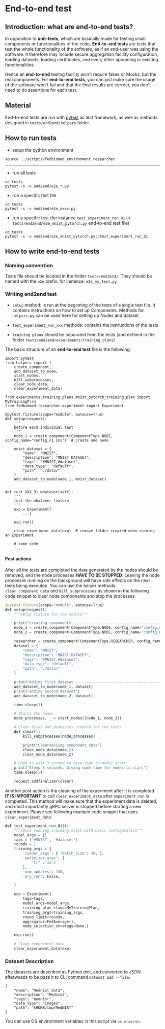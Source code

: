 # End-to-end test

## Introduction: what are end-to-end tests?

In opposition to **unit-tests**, which are basically made for testing  small components or functionalities of the code, **End-to-end tests** are tests that test the whole functionality of the software, as if an end-user was using the software. It therefore may include secure aggregation facility configuration, loading datasets, loading certificates, and every other upcoming or existing functionalities.

Hence an **end-to-end** testing facility won't require fakes or Mocks, but the real components. For **end-to-end tests**, you can just make sure the usage of the software won't fail and that the final results are correct, you don't need to do assertions for each test.

## Material

End-to-end tests are run with [pytest](https://docs.pytest.org/) as test framework, as well as methods designed in `tests/end2end/helpers` folder.

## How to run tests

* setup the python environment

```
source ../scripts/fedbiomed_environment researcher
```
***
* run all tests

```
cd tests
pytest -s -v end2end/e2e_*.py
```

* run a specific test file

```
cd tests
pytest -s -v end2end/e2e_xxxx.py
```

* run a specific test
(for instance `test_experiment_run_01` in `tests/end2end/e2e_mnist_pytorch.py` end-to-end test file)

```
cd tests
pytest -s -v end2end/e2e_mnist_pytorch.py::test_experiment_run_01
```
## How to write end-to-end tests

### Naming convention

Tests file should be located in the folder `tests/end2end/`. They should be named with the `e2e` prefix:
 for instance: `e2e_my_test.py`


### Writing end2end test

* `setup` method: is run at the beginning of the tests of a single test file. It contains instructions on how to set up Components. Methods for `helpers.py` can be used here for setting up Nodes and dataset.

* `test_experiment_run_xxx` methods: contains the instructions of the tests

* `training plans` should be separated from the tests (and defined in the folder `tests/end2end/experiments/training_plans`)

The basic structure of an **end-to-end test** file is the following:

```
import pytest
from helpers import (
    create_component,
    add_dataset_to_node,
    start_nodes,
    kill_subprocesses,
    clear_node_data,
    clear_experiment_data)

from experiments.training_plans.mnist_pytorch_training_plan import MyTrainingPlan
from fedbiomed.researcher.experiment import Experiment

@pytest.fixture(scope="module", autouse=True)
def setup(request):
    '''
    before each individual test
    '''
    node_1 = create_component(ComponentType.NODE, config_name="config_n1.ini")  # create one node

    mnist_dataset = {
        "name": "MNIST",
        "description": "MNIST DATASET",
        "tags": "#MNIST,#dataset",
        "data_type": "default",
        "path": "./data/"
    }
    add_dataset_to_node(node_1, mnist_dataset)


def test_XXX_01_whatever(self):
    '''
    test the whatever feature
    '''
    exp = Experiment(
        ...)

    exp.run()

    clear_experiment_data(exp)  # remove folder created when running an Experiment

    # some code
    ...

```

#### Post actions

After all the tests are completed the data generated by the nodes should be removed, and the node processes  **HAVE TO BE STOPPED**. Leaving the node processes running on the background will have side effects on the next tests being executed. You can use the helper methods `clear_component_data` and `kill_subprocesses` as shown in the following code snippet to clear node components and stop the processes.


```python
@pytest.fixture(scope="module", autouse=True)
def setup(request):
    """Setup fixture for the module"""

    print("Creating components ---------------------------------------------")
    node_1 = create_component(ComponentType.NODE, config_name="config_n1.ini")
    node_2 = create_component(ComponentType.NODE, config_name="config_n2.ini")

    researcher = create_component(ComponentType.RESEARCHER, config_name="res.ini")
    dataset = {
        "name": "MNIST",
        "description": "MNIST DATASET",
        "tags": "#MNIST,#dataset",
        "data_type": "default",
        "path": "./data/"
    }

    print("Adding first dataset --------------------------------------------")
    add_dataset_to_node(node_1, dataset)
    print("adding second dataset")
    add_dataset_to_node(node_2, dataset)

    time.sleep(1)

    # Starts the nodes
    node_processes, _ = start_nodes([node_1, node_2])

    # Clear files and processes created for the tests
    def clear():
        kill_subprocesses(node_processes)

        print("Cleareaniing component data")
        clear_node_data(node_1)
        clear_node_data(node_2)

    # Good to wait 3 second to give time to nodes start
    print("Sleep 5 seconds. Giving some time for nodes to start")
    time.sleep(5)

    request.addfinalizer(clear)


```

Another post action is the cleaning of the experiment after it is completed. **IT IS IMPORTANT** to call `clear_experiment_data` after `experiment.run` is completed. This method will make sure that the experiment data is deleted, and most importantly gRPC server is stopped before starting a new experiment. Please see following example code snippet that uses `clear_experiment_data`.

```python
def test_experiment_run_01():
    """Tests running training mnist with basic configuration"""
    model_args = {}
    tags = ['#MNIST', '#dataset']
    rounds = 1
    training_args = {
        'loader_args': { 'batch_size': 48, },
        'optimizer_args': {
            "lr" : 1e-3
        },
        'num_updates': 100,
        'dry_run': False,

    }

    exp = Experiment(
        tags=tags,
        model_args=model_args,
        training_plan_class=MyTrainingPlan,
        training_args=training_args,
        round_limit=rounds,
        aggregator=FedAverage(),
        node_selection_strategy=None,)

    exp.run()

    # Clean experiment data
    clear_experiment_data(exp)

```

### Dataset Description

The datasets are described as Python dict, and converted to JSON afterwasds to be pass it to CLI command `dataset add --file`.

```
{
    "name": "Mednist data",
    "description": "Mednist",
    "tags": "mednist",
    "data_type": "images",
    "path": "$HOME/tmp/MedNIST"
}
```

You can use OS environment variables in this script via `os.environ`.


